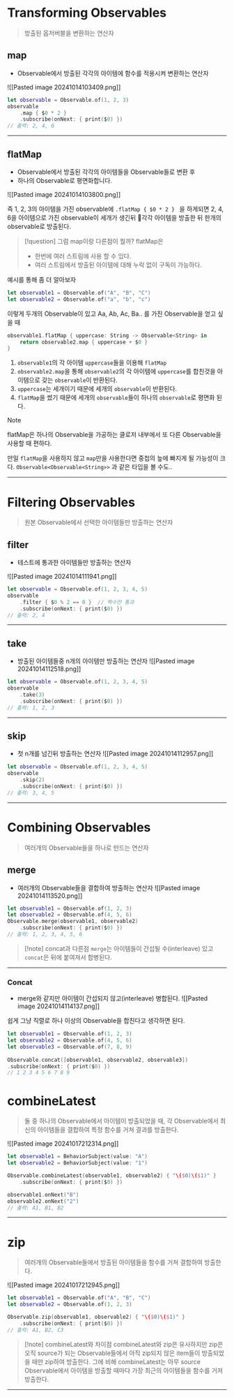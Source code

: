 
# Transforming Observables

> 방출된 옵저버블을 변환하는 연산자

## map
* Observable에서 방출된 각각의 아이템에 함수를 적용시켜 변환하는 연산자

![[Pasted image 20241014103409.png]]

```Swift
let observable = Observable.of(1, 2, 3)
observable
    .map { $0 * 2 }
    .subscribe(onNext: { print($0) }) 
// 출력: 2, 4, 6
```

---
## flatMap
- Observable에서 방출된 각각의 아이템들을 Observable들로 변환 후 
- 하나의 Observable로 평면화합니다.

![[Pasted image 20241014103800.png]]

즉  1, 2, 3의 아이템을 가진 observable에 `.flatMap { $0 * 2 } ` 을 하게되면
2, 4, 6을 아이템으로 가진 observable이 세개가 생긴뒤 각각 아이템을 방출한 뒤 한개의 
observable로 방출된다.

>[!question] 그럼 map이랑 다른점이 뭘까?
> flatMap은 
> - 한번에 여러 스트림에 사용 할 수 있다.
> - 여러 스트림에서 방출된 아이템에 대해 누락 없이 구독이 가능하다.

예시를 통해 좀 더 알아보자
```Swift
let observable1 = Observable.of("A", "B", "C")
let observable2 = Observable.of("a", "b", "c")
```

이렇게 두개의  Observable이 있고 Aa, Ab, Ac, Ba.. 를 가진 Observable을 얻고 싶을 때

```Swift
observable1.flatMap { uppercase: String -> Observable<String> in
	return observable2.map { uppercase + $0 }
}
```
1. `observable1`의 각 아이템 `uppercase`들을 이용해 `flatMap`
2. `observable2.map`을 통해 `observable2`의 각 아이템에 `uppercase`를 합친것을 아이템으로 갖는 `observable`이 반환된다.
3. `uppercase`는 세개이기 때문에 세개의 `observable`이 반환된다.
4. `flatMap`을 썼기 때문에 세개의 `observable`들이 하나의 `observable`로 평면화 된다.

>[!note] 
> flatMap은 하나의 Observable을 가공하는 클로저 내부에서 또 다른 Observable을 사용할 때 편하다.

만일 `flatMap`을 사용하지 않고 `map`만을 사용한다면 중첩의 늪에 빠지게 될 가능성이 크다.
`Observable<Observable<String>>` 과 같은 타입을 볼 수도..

---

# Filtering Observables

> 원본 Observable에서 선택한 아이템들만 방출하는 연산자

## filter

- 테스트에 통과한 아이템들만 방출하는 연산자

![[Pasted image 20241014111941.png]]

```Swift
let observable = Observable.of(1, 2, 3, 4, 5)
observable
    .filter { $0 % 2 == 0 }  // 짝수만 통과
    .subscribe(onNext: { print($0) }) 
// 출력: 2, 4
```

---

## take

- 방출된 아이템들중 n개의 아이템만 방출하는 연산자
![[Pasted image 20241014112518.png]]

```Swift
let observable = Observable.of(1, 2, 3, 4, 5)
observable
    .take(3)
    .subscribe(onNext: { print($0) })
// 출력: 1, 2, 3
```

---

## skip

- 첫 n개를 넘긴뒤 방출하는 연산자
![[Pasted image 20241014112957.png]]

```Swift
let observable = Observable.of(1, 2, 3, 4, 5)
observable
    .skip(2)
    .subscribe(onNext: { print($0) })
// 출력: 3, 4, 5
```

---

# Combining Observables

> 여러개의 Observable들을 하나로 만드는 연산자

## merge

- 여러개의 Observable들을 결합하여 방출하는 연산자
![[Pasted image 20241014113520.png]]

```Swift
let observable1 = Observable.of(1, 2, 3)
let observable2 = Observable.of(4, 5, 6)
Observable.merge(observable1, observable2)
    .subscribe(onNext: { print($0) }) 
// 출력: 1, 2, 3, 4, 5, 6
```

>[!note] concat과 다른점
> `merge`는 아이템들이 간섭될 수(interleave) 있고 `concat`은 뒤에 붙여져서 합병된다.

---
### Concat
- merge와 같지만 아이템이 간섭되지 않고(interleave) 병합된다.
![[Pasted image 20241014114137.png]]

쉽게 그냥 직렬로 하나 이상의 Observable을 합친다고 생각하면 된다.

```Swift
let observable1 = Observable.of(1, 2, 3)
let observable2 = Observable.of(4, 5, 6)
let observable3 = Observable.of(7, 8, 9)
        
Observable.concat([observable1, observable2, observable3])
.subscribe(onNext: { print($0) })
// 1 2 3 4 5 6 7 8 9
```


# combineLatest

> 둘 중 하나의 Observable에서 아이템이 방출되었을 때, 각 Observable에서 최신의 아이템들을
> 결합하여 특정 함수를 거쳐 결과를 방출한다.

![[Pasted image 20241017212314.png]]

```Swift
let observable1 = BehaviorSubject(value: "A")
let observable2 = BehaviorSubject(value: "1")

Observable.combineLatest(observable1, observable2) { "\($0)\($1)" }
    .subscribe(onNext: { print($0) })

observable1.onNext("B")
observable2.onNext("2")
// 출력: A1, B1, B2
```
---
# zip

>여러개의 Observable들에서 방출된 아이템들을 함수를 거쳐 결합하여 방출한다.

![[Pasted image 20241017212945.png]]

```Swift
let observable1 = Observable.of("A", "B", "C")
let observable2 = Observable.of(1, 2, 3)

Observable.zip(observable1, observable2) { "\($0)\($1)" }
    .subscribe(onNext: { print($0) })
// 출력: A1, B2, C3
```

> [!note] combineLatest와 차이점
>  combineLatest와 zip은 유사하지만 
>  zip은 오직 source가 되는 Observable들에서 아직 zip되지 않은 item들이 방출되었을 때만 zip하여 방출한다.
>  그에 비해 combineLatest는 아무 source Observable에서 아이템을 방출할 때마다 가장 최근의 아이템들을 함수를 거져 방출한다.

---
